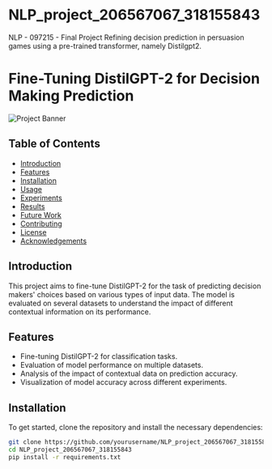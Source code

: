 # NLP_project_206567067_318155843
NLP - 097215 - Final Project
Refining decision prediction in persuasion games using a pre-trained transformer, namely Distilgpt2.


# Fine-Tuning DistilGPT-2 for Decision Making Prediction

![Project Banner](path/to/your/banner/image)

## Table of Contents

- [Introduction](#introduction)
- [Features](#features)
- [Installation](#installation)
- [Usage](#usage)
- [Experiments](#experiments)
- [Results](#results)
- [Future Work](#future-work)
- [Contributing](#contributing)
- [License](#license)
- [Acknowledgements](#acknowledgements)

## Introduction

This project aims to fine-tune DistilGPT-2 for the task of predicting decision makers' choices based on various types of input data. The model is evaluated on several datasets to understand the impact of different contextual information on its performance.

## Features

- Fine-tuning DistilGPT-2 for classification tasks.
- Evaluation of model performance on multiple datasets.
- Analysis of the impact of contextual data on prediction accuracy.
- Visualization of model accuracy across different experiments.

## Installation

To get started, clone the repository and install the necessary dependencies:

```bash
git clone https://github.com/yourusername/NLP_project_206567067_318155843.git
cd NLP_project_206567067_318155843
pip install -r requirements.txt

